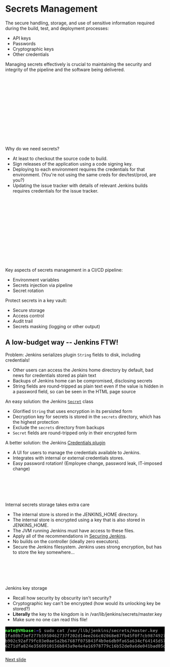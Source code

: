 # Secrets Management

The secure handling, storage, and use of sensitive information required during the build, test, and deployment processes:

* API keys
* Passwords
* Cryptographic keys
* Other credentials

Managing secrets effectively is crucial to maintaining the security and integrity of the pipeline and the software being delivered.

<br /><br /><br /><br /><br /><br /><br /><br /><br /><br /><br /><br />

Why do we need secrets?

* At least to checkout the source code to build.
* Sign releases of the application using a code signing key.
* Deploying to each environment requires the credentials for that environment.
  (You're not using the same creds for dev/test/prod, are you?)
* Updating the issue tracker with details of relevant Jenkins builds requires credentials for the issue tracker.


<br /><br /><br /><br /><br /><br /><br /><br /><br /><br /><br /><br />

Key aspects of secrets management in a CI/CD pipeline:

* Environment variables
* Secrets injection via pipeline
* Secret rotation

Protect secrets in a key vault:

* Secure storage
* Access control
* Audit trail
* Secrets masking (logging or other output)

## A low-budget way -- Jenkins FTW!

Problem: Jenkins serializes plugin ```String``` fields to disk, including credentials!

* Other users can access the Jenkins home directory by default, bad news for credentials stored as plain text
* Backups of Jenkins home can be compromised, disclosing secrets
* String fields are round-tripped as plain text even if the value is hidden in a password field, so can be seen in the HTML page source

An easy solution: the Jenkins [```Secret```](https://javadoc.jenkins.io/hudson/util/Secret.html) class

* Glorified ```String``` that uses encryption in its persisted form
* Decryption key for secrets is stored in the ```secrets``` directory, which has the highest protection
* Exclude the ```secrets``` directory from backups
* ```Secret``` fields are round-tripped only in their encrypted form

A better solution: the Jenkins [Credentials plugin](https://plugins.jenkins.io/credentials)

* A UI for users to manage the credentials available to Jenkins.
* Integrates with internal or external credentials stores.
* Easy password rotation! (Employee change, password leak, IT-imposed change)

<br /><br /><br /><br />

Internal secrets storage takes extra care

* The internal store is stored in the JENKINS_HOME directory.
* The internal store is encrypted using a key that is also stored in JENKINS_HOME.
* The JVM running Jenkins must have access to these files.
* Apply all of the recommendations in [Securing Jenkins](https://wiki.jenkins.io/display/JENKINS/Securing+Jenkins).
* No builds on the controller (ideally zero executors).
* Secure the Jenkins filesystem. Jenkins uses strong encryption, but has to store the key somewhere...

<br /><br /><br /><br />

Jenkins key storage
* Recall how security by obscurity isn't security?
* Cryptographic key can't be encrypted (how would its unlocking key be stored?)
* **Literally** the key to the kingdom is in /var/lib/jenkins/secrets/master.key
* Make sure no one can read this file!

![](images/Jenkins_key_file.png)

[Next slide](deployment.md)
